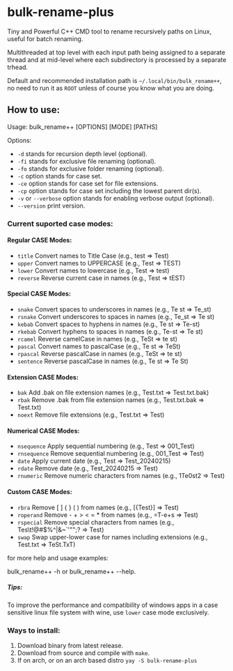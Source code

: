 # bulk-rename-plus
Tiny and Powerful C++ CMD tool to rename recursively paths on Linux, useful for batch renaming.

Multithreaded at top level with each input path being assigned to a separate thread and at mid-level where each subdirectory is processed by a separate trhead.

Default and recommended installation path is `~/.local/bin/bulk_rename++`, no need to run it as `ROOT` unless of course you know what you are doing.

## How to use:

Usage: bulk_rename++ [OPTIONS] [MODE] [PATHS]

Options: 
- `-d` stands for recursion depth level (optional).
- `-fi` stands for exclusive file renaming (optional).
- `-fo` stands for exclusive folder renaming (optional).
- `-c` option stands for case set.
- `-ce` option stands for case set for file extensions.
- `-cp` option stands for case set including the lowest parent dir(s).
- `-v` or `--verbose` option stands for enabling verbose output (optional).
- `--version` print version.

### Current suported case modes: 

#### Regular CASE Modes:
- `title`      Convert names to Title Case (e.g., test => Test)
- `upper`      Convert names to UPPERCASE (e.g., Test => TEST)
- `lower`      Convert names to lowercase (e.g., Test => test)
- `reverse`    Reverse current case in names (e.g., Test => tEST)
#### Special CASE Modes:
- `snake`      Convert spaces to underscores in names (e.g., Te st => Te_st)
- `rsnake`     Convert underscores to spaces in names (e.g., Te_st => Te st)
- `kebab`      Convert spaces to hyphens in names (e.g., Te st => Te-st)
- `rkebab`     Convert hyphens to spaces in names (e.g., Te-st => Te st)
- `rcamel`     Reverse camelCase in names (e.g., TeSt => te st)
- `pascal`     Convert names to pascalCase (e.g., Te st => TeSt)
- `rpascal`    Reverse pascalCase in names (e.g., TeSt => te st)
- `sentence`    Reverse pascalCase in names (e.g., Te st => Te St)
#### Extension CASE Modes:
- `bak`        Add .bak on file extension names (e.g., Test.txt => Test.txt.bak)
- `rbak`       Remove .bak from file extension names (e.g., Test.txt.bak => Test.txt)
- `noext`      Remove file extensions (e.g., Test.txt => Test)
#### Numerical CASE Modes:
- `nsequence`  Apply sequential numbering (e.g., Test => 001_Test)
- `rnsequence` Remove sequential numbering (e.g., 001_Test => Test)
- `date`       Apply current date (e.g., Test => Test_20240215)
-	`rdate`      Remove date (e.g., Test_20240215 => Test)
- `rnumeric`   Remove numeric characters from names (e.g., 1Te0st2 => Test)
#### Custom CASE Modes:
- `rbra`       Remove [ ] { } ( ) from names (e.g., [{Test}] => Test)
- `roperand`   Remove - + > < = * from names (e.g., =T-e+s<t> => Test)
- `rspecial`   Remove special characters from names (e.g., Tes\t!@#$%^|&~`'\"\";? => Test)
- `swap`       Swap upper-lower case for names including extensions (e.g., Test.txt => TeSt.TxT)

for more help and usage examples:

bulk_rename++ -h or bulk_rename++ --help.
##### Tips:
To improve the performance and compatibility of windows apps in a case sensitive linux file system with wine, use `lower` case mode exclusively.

### Ways to install:

1. Download binary from latest release.
2. Download from source and compile with `make`.
3. If on arch, or on an arch based distro `yay -S bulk-rename-plus`




